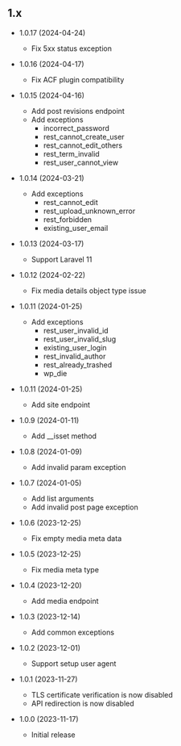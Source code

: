 ## 1.x

- 1.0.17 (2024-04-24)
  - Fix 5xx status exception

- 1.0.16 (2024-04-17)
  - Fix ACF plugin compatibility

- 1.0.15 (2024-04-16)
  - Add post revisions endpoint
  - Add exceptions
    - incorrect_password
    - rest_cannot_create_user
    - rest_cannot_edit_others
    - rest_term_invalid
    - rest_user_cannot_view

- 1.0.14 (2024-03-21)
  - Add exceptions
    - rest_cannot_edit
    - rest_upload_unknown_error
    - rest_forbidden
    - existing_user_email

- 1.0.13 (2024-03-17)
  - Support Laravel 11

- 1.0.12 (2024-02-22)
  - Fix media details object type issue

- 1.0.11 (2024-01-25)
  - Add exceptions
    - rest_user_invalid_id
    - rest_user_invalid_slug
    - existing_user_login
    - rest_invalid_author
    - rest_already_trashed
    - wp_die

- 1.0.11 (2024-01-25)
  - Add site endpoint

- 1.0.9 (2024-01-11)
  - Add __isset method

- 1.0.8 (2024-01-09)
  - Add invalid param exception

- 1.0.7 (2024-01-05)
  - Add list arguments
  - Add invalid post page exception

- 1.0.6 (2023-12-25)
  - Fix empty media meta data

- 1.0.5 (2023-12-25)
  - Fix media meta type

- 1.0.4 (2023-12-20)
  - Add media endpoint

- 1.0.3 (2023-12-14)
  - Add common exceptions

- 1.0.2 (2023-12-01)
  - Support setup user agent

- 1.0.1 (2023-11-27)
  - TLS certificate verification is now disabled
  - API redirection is now disabled

- 1.0.0 (2023-11-17)
  - Initial release
